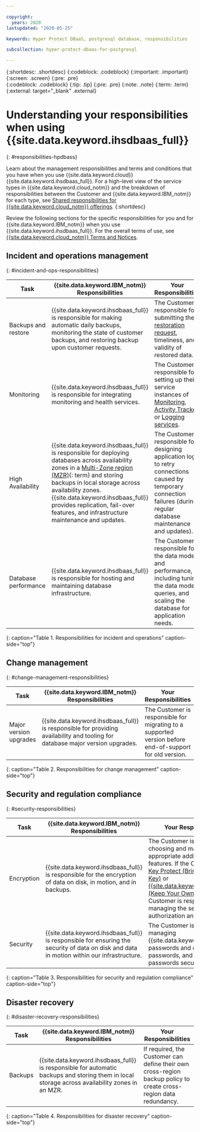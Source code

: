 ```yaml
---

copyright:
  years: 2020
lastupdated: "2020-05-25"

keywords: Hyper Protect DBaaS, postgresql database, responsibilities

subcollection: hyper-protect-dbaas-for-postgresql

---
```


{:shortdesc: .shortdesc}
{:codeblock: .codeblock}
{:important: .important}
{:screen: .screen}
{:pre: .pre}	
{:codeblock: .codeblock}
{:tip: .tip}
{:pre: .pre}
{:note: .note}
{:term: .term}
{:external: target="_blank" .external}

# Understanding your responsibilities when using {{site.data.keyword.ihsdbaas_full}}
{: #responsibilities-hpdbass}

Learn about the management responsibilities and terms and conditions that you have when you use {{site.data.keyword.cloud}} {{site.data.keyword.ihsdbaas_full}}. For a high-level view of the service types in {{site.data.keyword.cloud_notm}} and the breakdown of responsibilities between the Customer and {{site.data.keyword.IBM_notm}} for each type, see [Shared responsibilities for {{site.data.keyword.cloud_notm}} offerings](/docs/overview?topic=overview-shared-responsibilities).
{:shortdesc}

Review the following sections for the specific responsibilities for you and for {{site.data.keyword.IBM_notm}} when you use {{site.data.keyword.ihsdbaas_full}}. For the overall terms of use, see [{{site.data.keyword.cloud_notm}} Terms and Notices](/docs/overview/terms-of-use?topic=overview-terms).

## Incident and operations management
{: #incident-and-ops-responsibilities}

| Task | {{site.data.keyword.IBM_notm}} Responsibilities | Your Responsibilities |
|----------|-----------------------|--------|
|Backups and restore| {{site.data.keyword.ihsdbaas_full}} is responsible for making automatic daily backups, monitoring the state of customer backups, and restoring backup upon customer requests.| The Customer is responsible for submitting the [restoration request](/docs/hyper-protect-dbaas-for-postgresql?topic=hyper-protect-dbaas-for-postgresql-restore_postgresql_databases), timeliness, and validity of restored data. |
|Monitoring| {{site.data.keyword.ihsdbaas_full}} is responsible for integrating monitoring and health services. | The Customer is responsible for setting up their service instances of [Monitoring](/docs/hyper-protect-dbaas-for-postgresql?topic=hyper-protect-dbaas-for-postgresql-monitor), [Activity Tracker](/docs/hyper-protect-dbaas-for-postgresql?topic=hyper-protect-dbaas-for-postgresql-activity-tracker-events), or [Logging services](/docs/hyper-protect-dbaas-for-postgresql?topic=hyper-protect-dbaas-for-postgresql-sendlogs). |
|High Availability| {{site.data.keyword.ihsdbaas_full}} is responsible for deploying databases across availability zones in a [Multi-Zone region (MZR)](#x9774820){: term} and storing backups in local storage across availability zones. {{site.data.keyword.ihsdbaas_full}} provides replication, fail-over features, and infrastructure maintenance and updates. | The Customer is responsible for designing application logic to retry connections caused by temporary connection failures (during regular database maintenance and updates).|
|Database performance | {{site.data.keyword.ihsdbaas_full}} is responsible for hosting and maintaining database infrastructure. | The Customer is responsible for the data model and performance, including tuning the data model, queries, and scaling the database for application needs. |
{: caption="Table 1. Responsibilities for incident and operations" caption-side="top"}

## Change management
{: #change-management-responsibilities}

| Task | {{site.data.keyword.IBM_notm}} Responsibilities | Your Responsibilities |
|----------|-----------------------|--------|
|Major version upgrades| {{site.data.keyword.ihsdbaas_full}} is responsible for providing availability and tooling for database major version upgrades. | The Customer is responsible for migrating to a supported version before end-of-support for old version. |
{: caption="Table 2. Responsibilities for change management" caption-side="top"}

## Security and regulation compliance
{: #security-responsibilities}

| Task | {{site.data.keyword.IBM_notm}} Responsibilities | Your Responsibilities |
|----------|-----------------------|--------|
|Encryption| {{site.data.keyword.ihsdbaas_full}} is responsible for the encryption of data on disk, in motion, and in backups. | The Customer is responsible for choosing and managing appropriate additional security features. If the Customer uses [Key Protect (Bring Your Own Key)](/docs/hyper-protect-dbaas-for-postgresql?topic=hyper-protect-dbaas-for-postgresql-key-protect-byok) or [{{site.data.keyword.hscrypto}} (Keep Your Own Key)](/docs/hyper-protect-dbaas-for-postgresql?topic=hyper-protect-dbaas-for-postgresql-hpcs-byok), the Customer is responsible for managing the service authorization and keys. |
|Security| {{site.data.keyword.ihsdbaas_full}} is responsible for ensuring the security of data on disk and data in motion within our infrastructure. | The Customer is responsible for managing {{site.data.keyword.cloud_notm}} passwords and database passwords, and keeping passwords secure. |
{: caption="Table 3. Responsibilities for security and regulation compliance" caption-side="top"}

## Disaster recovery
{: #disaster-recovery-responsibilities}

| Task | {{site.data.keyword.IBM_notm}} Responsibilities | Your Responsibilities |
|----------|-----------------------|--------|
|Backups|{{site.data.keyword.ihsdbaas_full}} is responsible for automatic backups and storing them in local storage across availability zones in an MZR. | If required, the Customer can define their own cross-region backup policy to create cross-region data redundancy. |
{: caption="Table 4. Responsibilities for disaster recovery" caption-side="top"}
